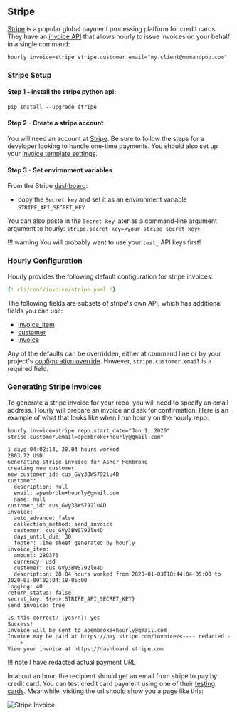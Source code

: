 
## Stripe

[Stripe](https://stripe.com/) is a popular global payment processing platform for credit cards. They have an [invoice API](https://stripe.com/docs/billing/invoices/sending) that allows hourly to issue invoices on your behalf in a single command:

`hourly invoice=stripe stripe.customer.email="my.client@momandpop.com"`

### Stripe Setup

#### Step 1 - install the stripe python api:

`pip install --upgrade stripe`


#### Step 2 - Create a stripe account

You will need an account at [Stripe](https://stripe.com/). Be sure to follow the steps for a developer looking to handle one-time payments. You should also set up your [invoice template settings](https://dashboard.stripe.com/account/billing/invoice).

#### Step 3 - Set environment variables

From the Stripe [dashboard](https://dashboard.stripe.com/apikeys):

* copy the `Secret key` and set it as an environment variable `STRIPE_API_SECRET_KEY`

You can also paste in the `Secret key` later as a command-line argument argument to hourly: `stripe.secret_key=<your stripe secret key>`

!!! warning
    You will probably want to use your `test_` API keys first!

### Hourly Configuration

Hourly provides the following default configuration for stripe invoices:

```yaml
{! cli/conf/invoice/stripe.yaml !}
```

The following fields are subsets of stripe's own API, which has additional fields you can use:

* [invoice_item](https://stripe.com/docs/api/invoices/line_item)
* [customer](https://stripe.com/docs/api/customers/create)
* [invoice](https://stripe.com/docs/api/invoices/create) 

Any of the defaults can be overridden, either at command line or by your project's [configuration override](index.md#configuration).
However, `stripe.customer.email` is a required field.

### Generating Stripe invoices


To generate a stripe invoice for your repo, you will need to specify an email address. Hourly will prepare an invoice and ask for confirmation.
Here is an example of what that looks like when I run hourly on the hourly repo:

`hourly invoice=stripe repo.start_date="Jan 1, 2020" stripe.customer.email=apembroke+hourly@gmail.com"`

```console
1 days 04:02:14, 28.04 hours worked
2803.72 USD
Generating stripe invoice for Asher Pembroke
creating new customer
new customer_id: cus_GVy3BWS792lu4D
customer:
  description: null
  email: apembroke+hourly@gmail.com
  name: null
customer_id: cus_GVy3BWS792lu4D
invoice:
  auto_advance: false
  collection_method: send_invoice
  customer: cus_GVy3BWS792lu4D
  days_until_due: 30
  footer: Time sheet generated by hourly
invoice_item:
  amount: 280373
  currency: usd
  customer: cus_GVy3BWS792lu4D
  description: 28.04 hours worked from 2020-01-03T18:44:04-05:00 to 2020-01-09T02:04:18-05:00
logging: 40
return_status: false
secret_key: ${env:STRIPE_API_SECRET_KEY}
send_invoice: true

Is this correct? (yes/n): yes
Success!
Invoice will be sent to apembroke+hourly@gmail.com
Invoice may be paid at https://pay.stripe.com/invoice/<---- redacted ----->
View your invoice at https://dashboard.stripe.com
```
!!! note
    I have redacted actual payment URL 

In about an hour, the recipient should get an email from stripe to pay by credit card. 
You can test credit card payment using one of their [testing cards](https://stripe.com/docs/testing#cards).
Meanwhile, visiting the url should show you a page like this:

![Stripe Invoice](https://github.com/asherp/hourly/raw/master/docs/invoice_stripe.PNG "Stripe Invoice")





